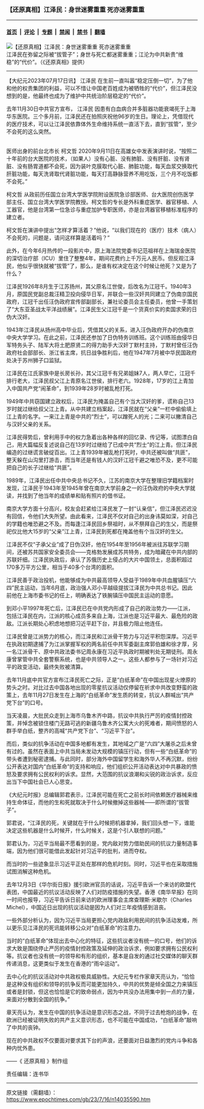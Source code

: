 ### 【还原真相】江泽民：身世迷雾重重 死亦迷雾重重

---

#### [首页](../../../..?n14035590) &nbsp;|&nbsp; [评论](../../../../../epoch-comment?n14035590) &nbsp;|&nbsp; [专题](../../../../../epoch-special?n14035590) &nbsp;|&nbsp; [禁闻](../../../../../epoch-news?n14035590) &nbsp;|&nbsp; [禁书](../../../../../books?n14035590) &nbsp;|&nbsp; [翻墙](https://github.com/gfw-breaker/nogfw/blob/master/README.md?n14035590)


<div><img alt="【还原真相】江泽民：身世迷雾重重 死亦迷雾重重" class="attachment-djy_600_400 size-djy_600_400 wp-post-image" src="https://i.epochtimes.com/assets/uploads/2023/07/id14035596-bee0b75b3e911d03950b60115227152d-600x400.jpg"/>
<div class="caption">
 江泽民在弥留之际被“拔管子”；身世与死亡都迷雾重重；江沦为中共新贵“维稳”的“代价”。（《还原真相》提供）
</div></div><hr/><div class="post_content" id="artbody" itemprop="articleBody">
 <!-- article content begin -->
 <p>
  【大纪元2023年07月17日讯】
  <ok href="https://www.epochtimes.com/gb/tag/%E6%B1%9F%E6%B3%BD%E6%B0%91.html">
   江泽民
  </ok>
  在生前一直叫嚣“稳定压倒一切”，为了他和他的权贵集团的利益，可以不惜让中国老百姓成为被牺牲的“代价”，但江泽民没想到的是，他最终也成为了维护中共统治阶层稳定的“代价”。
 </p>
 <p>
  去年11月30日中共官方宣布，
  <ok href="https://www.epochtimes.com/gb/tag/%E6%B1%9F%E6%B3%BD%E6%B0%91.html">
   江泽民
  </ok>
  因患有白血病合并多脏器功能衰竭死于上海华东医院。三个多月前，江泽民还在拍照庆祝他96岁的生日。理论上，凭借现代的医疗技术，可以让江泽民依靠体外生命维持系统一直活下去，直到“拔管”，至少不会死的这么突然。
  <br/>
 </p>
 <p>
  <center>
  </center>
  <br/>
  医师出身的前台北市长
  <ok href="https://www.epochtimes.com/gb/tag/%E6%9F%AF%E6%96%87%E5%93%B2.html">
   柯文哲
  </ok>
  2020年9月11日在高雄女中发表演讲时说，“按照二十年前的台大医院的技术，（如果人）没有心脏、没有肺脏、没有肝脏、没有肾脏、没有肠胃道都不会死，因为装叶克膜取代心脏、肺脏功能，每天血浆交换取代肝脏功能，每天洗肾取代肾脏功能，每天打高静脉营养不用吃饭，三个月不吃饭都不会死。”
 </p>
 <p>
  <ok href="https://www.epochtimes.com/gb/tag/%E6%9F%AF%E6%96%87%E5%93%B2.html">
   柯文哲
  </ok>
  从政前历任国立台湾大学医学院附设医院急诊部医师、台大医院创伤医学部主任、国立台湾大学医学院教授。柯文哲的专长是外科重症医学、器官移植、人工器官，他是台湾第一位急诊与重症加护专职医师，亦是台湾器官移植标准程序的建立者。
 </p>
 <p>
  柯文哲在演讲中提出“怎样才算活着？”他说，“以我们现在的（医疗）技术（病人）不会死的，问题是，请问这样算是活着吗？”
 </p>
 <p>
  此外，在今年6月热传的一段影片中，原上海法院党委书记范祖祥在上海瑞金医院的深切治疗部（ICU）里住了整整4年，期间花费约上千万元人民币。但反观江泽民，他似乎很快就被“拔管”了，那么，是谁有权决定在这个时候让他死？又是为了什么？
 </p>
 <p>
  江泽民1926年8月生于江苏扬州，其父原名江世俊，后改名为江冠千。1940年3月，原国民党副总裁汪精卫投向侵华日军，并联合一些汉奸共同建立了伪南京国民政府，江冠千出任汪伪政府宣传部副部长，兼社论委员会主任委员，他曾一手策划了“大东亚圣战太平洋战绩展”。江泽民生父江冠千是一个货真价实的卖国求荣的日伪大汉奸。
 </p>
 <p>
  1943年江泽民从扬州高中毕业后，凭借其父的关系，进入汪伪政府开办的伪南京中央大学学习。在此之前，江泽民还参加了日伪特务训练班。这个训练班由侵华日军特务头子、陆军大将土肥原贤二的得力助手大汉奸丁默村主持，丁默村曾任汪伪政府社会部部长、浙江省主席，抗日战争胜利后，他在1947年7月被中华民国政府处决于苏州狮子口监狱。
 </p>
 <p>
  江泽民在江氏家族中是长房长孙，其父江冠千有兄弟姐妹7人，两人早亡，江冠千排行老大，江泽民叔父江上青原名江世侯，排行老六。1928年，17岁的江上青加入中国共产党“闹革命”，到1939年28岁时被乱枪打死。
 </p>
 <p>
  1949年中共窃国建立政权后，江泽民为掩盖自己有个当大汉奸的爹，谎称自己13岁时就过继给叔父江上青。从中共建立档案起，江泽民就在“父亲”一栏中偷偷填上江上青的名字。一来江上青是中共的“烈士”，可以蹭死人的光；二来可以撇清自己与汉奸父亲的关系。
 </p>
 <p>
  江泽民得势后，曾利用手中的权力急着出各种各样的回忆录、传记等，试图漂白自己，用大篇幅反复述说自己在13岁时过继给了已成中共“烈士”的江上青。但江泽民编造的过继谎言破绽百出。江上青1939年被乱枪打死时，中共还被叫做“共匪”，整天躲在山沟里打游击，而当年还是有钱人的汉奸江冠千避之唯恐不及，更不可能把自己的长子过继给“共匪”。
 </p>
 <p>
  <center>
  </center>
  <p>
   1989年，江泽民出任中共中央总书记不久，江苏的南京大学在整理旧学籍档案时发现，江泽民于1943年至1945年曾在南京大学前身之一的汪伪政府的中央大学就读，并找到了他当年的成绩单和贴有照片的借书证。
  </p>
  <p>
   南京大学方面十分高兴，校友会赶紧给江泽民发了一封“认亲信”，但江泽民迟迟没有回信，令他们大失所望。由此看来，江泽民不仅对自己的出身讳莫如深，对自己的学籍也唯恐避之不及。而每逢江泽民回乡祭祖时，从不祭拜自己的生父，而是祭祀仅比他大15岁的“父亲”江上青，江泽民到死都在掩盖他有个当汉奸的生父。
  </p>
  <p>
   江泽民不仅“子承父业”成了日伪汉奸，他在1954年至1956年被派往苏联学习期间，还被苏共国家安全委员会——克格勃发展成苏共特务，成为暗藏在中共内部的苏联奸细。江泽民执政后，承认了苏俄历史上侵占的大片中国领土，总面积超过170多万平方公里，相当于40多个台湾的面积。
  </p>
  <p>
   江泽民善于政治投机，他能够成为中共最高领导人受益于1989年中共血腥镇压“六四”民主运动，当年6月底，政治强人邓小平越级提拔江泽民为中共总书记。因此前他在上海市委书记的任上，明确表达了铁腕镇压中国民主运动的意愿。
  </p>
  <p>
   到邓小平1997年死亡后，江泽民已在中共党内形成了自己的政治势力——江派，包括江泽民在内，江派的核心成员多来自上海，江派也是习近平最大、最危险的政敌。江派长期处心积虑地想把习近平赶下台，并且极力阻止他连任。
  </p>
  <p>
   江泽民曾是江派势力的核心，而江泽民和江派骨干势力与习近平积怨深厚。习近平在执政初期逮捕了为江派掌握军权的两名前任中共军委副主席郭伯雄和徐才厚，另一名江派骨干、原中共政法委书记周永康在习近平执政时期被判处无期徒刑。周永康曾掌管中共全套警察系统，也是中共领导人之一。这些人都参与了一场针对习近平的政变活动，最终失败被清算。
  </p>
  <p>
   去年11月底中共官方宣布江泽民死亡之际，正是“白纸革命”在中国出现星火燎原的势头之时。对比过去中国各地出现的零星抗议活动仅停留在祈求中共改变野蛮的政策上，去年11月27日发生在上海的“白纸革命”发生质的转变，抗议人群喊出“共产党下台”的口号。
  </p>
  <p>
   当天凌晨，大批民众走到上海市乌鲁木齐中路，抗议中共执行严厉的疫情封控政策，并悼念被锁住楼门无路可逃的新疆乌鲁木齐公寓大火的死难者，期间愤怒的人群手举白纸，整齐的高喊“共产党下台”、“习近平下台”。
  </p>
  <p>
   而后，类似的抗争活动在中国多地都有发生，其地域之广是“六四”大屠杀之后未曾有过的。虽然在表面上中共当局未发动大规模的镇压行动，但有一些“白纸革命”的带头者遭到秘密逮捕。与此同时，部分海外中国留学生和海外华人不再沉默，纷纷公开表达对国内“白纸革命”的支持和响应，他们组织公开活动表达对中共暴政的愤怒及要求拥有公民权利的诉求。显然，大范围的抗议浪潮和尖锐的政治诉求，反应出当下中国社会已人心思变。
  </p>
  <p>
   《大纪元时报》总编辑郭君表示，江泽民可能在死亡之前长时间依赖医疗器械来维持生命体征，而他的生和死就取决于什么时候撤掉这些器械——即所谓的“拔管子”。
  </p>
  <p>
   郭君说，“江泽民的死，关键就在于什么时候把机器拿掉，我们回头想一下，谁能决定这些机器是什么时候开，什么时候关，这是个引人联想的问题。”
  </p>
  <p>
   郭君认为，习近平当局最不愿看到的是，党内敌对势力借助民间的抗议力量制造事端，因为他们很可能借此发起针对习近平的批判，进而夺权。
  </p>
  <p>
   而当时的一些迹象显示习近平正处在那样的危机时刻。同时，习近平也在采取措施试图消解这种危机。
  </p>
  <p>
   去年12月3日《华尔街日报》援引欧洲官员的话说，习近平告诉一个来访的欧盟代表团，中国最近的抗议活动反映了人们对防疫措施的失望。香港《南华早报》在同一时间也报导，习近平告诉日前来访的欧洲理事会主席查理斯·米歇尔（Charles Michel），中国近日出现的抗议活动是因为人们对三年疫情感到沮丧。
  </p>
  <p>
   一些外部分析认为，因为习近平当局更担心党内政敌利用民间的抗争活动发难，所以更乐见江泽民的死讯能转移公众对“白纸革命”的注意力。
  </p>
  <p>
   当时的“白纸革命”体现出去中心化的特征，这些抗议者没有统一的口号，他们的诉求大致是围绕停止严厉的疫情封控政策及延伸的政治诉求，例如要求拥有公民权利等。抗议者也没有统一的领导和有形的组织，基本是自发的通过社交媒体的聊天群传递消息，这更类似于发生在香港的“雨伞运动”。
  </p>
  <p>
   去中心化的抗议活动对中共政权极具威胁性。大纪元专栏作家章天亮认为，“恰恰是这种没有组织和领导的抗争反而可能更加持久，中共的优势是倾全国之力来镇压或者是封锁，但这也恰恰是它的致命弱点，因为中共没办法用集中到一点的力量，来面对分散到全国的抗争。”
  </p>
  <p>
   章天亮认为，发生在中国的抗争活动是意识形态之战，不同于过去枪炮的战争，在欧洲已经被证明失败的共产主义意识形态，也不可能在中国成功，“白纸革命”敲响了中共的丧钟。
  </p>
  <p>
   现在的中共政权不仅要面对要求其下台的声浪，还要面对日益激烈的党内斗争和各种内忧外患。
  </p>
  <p>
   ——《
   <ok href="https://www.epochtimes.com/gb/tag/%e9%82%84%e5%8e%9f%e7%9c%9f%e7%9b%b8.html">
    还原真相
   </ok>
   》制作组
  </p>
  <p>
   责任编辑：连书华
  </p>
  <!-- article content end -->
  <div id="below_article_ad">
  </div>
 </p>
</div>


---

原文链接（需翻墙）：https://www.epochtimes.com/gb/23/7/16/n14035590.htm